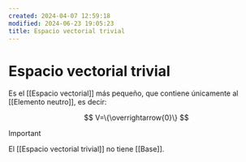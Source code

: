 ```yaml
---
created: 2024-04-07 12:59:18
modified: 2024-06-23 19:05:23
title: Espacio vectorial trivial
---
```


# Espacio vectorial trivial

Es el [[Espacio vectorial]] más pequeño, que contiene únicamente al [[Elemento neutro]], es decir:

$$
V=\{\overrightarrow{0}\}
$$

> [!important]
> El [[Espacio vectorial trivial]] no tiene [[Base]].
